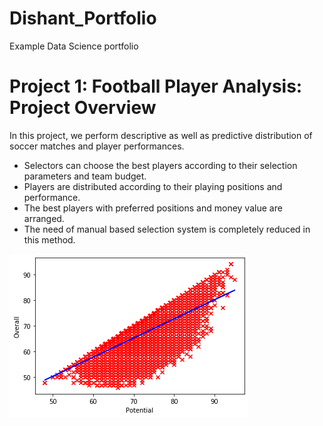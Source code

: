 # Dishant_Portfolio
Example Data Science portfolio

# Project 1: Football Player Analysis: Project Overview
In this project, we perform descriptive as well as predictive distribution of soccer matches and player performances. 

* Selectors can choose the best players according to their selection parameters and team budget. 
* Players are distributed according to their playing positions and performance.
* The best players with preferred positions and money value are arranged. 
* The need of manual based selection system is completely reduced in this method.


![](https://github.com/Dishant27/Dishant_Portfolio/blob/master/images/Pot_Ovr.png)
